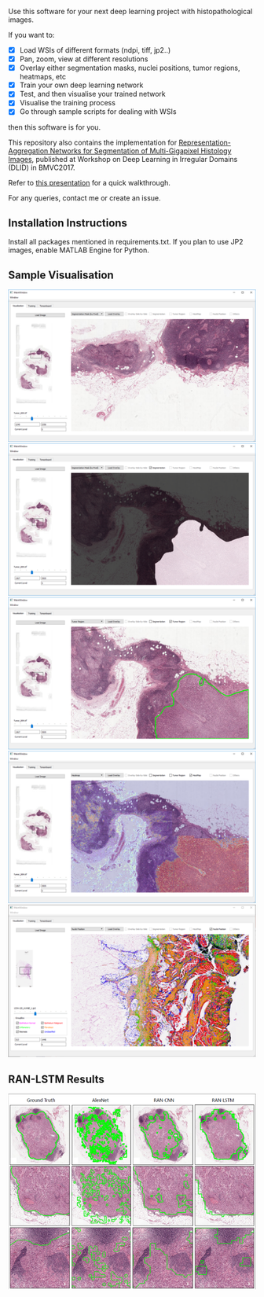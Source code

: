 Use this software for your next deep learning project with histopathological images.

If you want to:
- [x] Load WSIs of different formats (ndpi, tiff, jp2..)
- [x] Pan, zoom, view at different resolutions
- [x] Overlay either segmentation masks, nuclei positions, tumor regions, heatmaps, etc
- [x] Train your own deep learning network
- [x] Test, and then visualise your trained network
- [x] Visualise the training process
- [x] Go through sample scripts for dealing with WSIs

then this software is for you.

This repository also contains the implementation for [Representation-Aggregation Networks for Segmentation of Multi-Gigapixel Histology Images](https://arxiv.org/abs/1707.08814), published at Workshop on Deep Learning in Irregular Domains (DLID) in BMVC2017.

Refer to [this presentation](Abhinav_Summer_Internship_Summary.pptx) for a quick walkthrough.

For any queries, contact me or create an issue.

## Installation Instructions
Install all packages mentioned in requirements.txt.
If you plan to use JP2 images, enable MATLAB Engine for Python.

## Sample Visualisation
![Visualisation Pane](imgs/visualisation.png)
![Segmentation Mask](imgs/segmentation.png)
![Tumor Region](imgs/tumor_region.png)
![Heatmap](imgs/heatmap.png)
![Nuclei Position](imgs/nuclei_position.png)

## RAN-LSTM Results
![RAN-LSTM Visualisation](imgs/results_ran_lstm.png)
